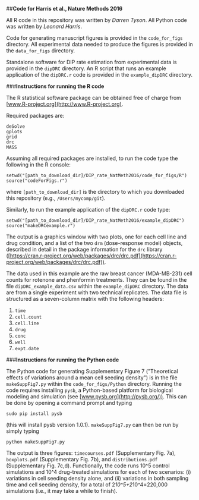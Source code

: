 ##**Code for Harris et al., Nature Methods 2016**

All R code in this repository was written by _Darren Tyson_. All Python code was written by _Leonard Harris_.

Code for generating manuscript figures is provided in the `code_for_figs` directory. 
All experimental data needed to produce the figures is provided in the `data_for_figs` directory.

Standalone software for DIP rate estimation from experimental data is provided in the `dipDRC` directory.
An R script that runs an example application of the `dipDRC.r` code is provided in the `example_dipDRC` directory.

###**Instructions for running the R code**

The R statistical software package can be obtained free of charge from [www.R-project.org](http://www.R-project.org).

Required packages are:
```
deSolve
gplots
grid
drc
MASS
```
Assuming all required packages are installed, to run the code type the following in the R console:
```
setwd("[path_to_download_dir]/DIP_rate_NatMeth2016/code_for_figs/R")
source("codeForFigs.r")
```
where `[path_to_download_dir]` is the directory to which you downloaded this repository (e.g., `/Users/mycomp/git`).

Similarly, to run the example application of the `dipDRC.r` code type:
```
setwd("[path_to_download_dir]/DIP_rate_NatMeth2016/example_dipDRC")
source("makeDRCexample.r")
```
The output is a graphics window with two plots, one for each cell line and drug condition, and a list of the two 
`drm` (dose-response model) objects, described in detail in the package information for the `drc` library 
([https://cran.r-project.org/web/packages/drc/drc.pdf](https://cran.r-project.org/web/packages/drc/drc.pdf)).

The data used in this example are the raw breast cancer (MDA-MB-231) cell counts for rotenone
and phenformin treatments. They can be found in the file `dipDRC_example_data.csv` within the `example_dipDRC` directory. 
The data are from a single experiment with two technical replicates. The data file is structured as a 
seven-column matrix with the following headers:
1) `time`
2) `cell.count`
3) `cell.line`
4) `drug`
5) `conc`
6) `well`
7) `expt.date`

###**Instructions for running the Python code**

The Python code for generating Supplementary Figure 7 ("Theoretical effects of variations around a mean cell seeding
density") is in the file `makeSuppFig7.py` within the `code_for_figs/Python` directory. Running the code requires installing `pysb`, 
a Python-based platform for biological modeling and simulation (see [www.pysb.org](http://pysb.org/)). This can be done
by opening a command prompt and typing
```
sudo pip install pysb
``` 
(this will install pysb version 1.0.1). `makeSuppFig7.py` can then be run by simply typing
```
python makeSuppFig7.py
```
The output is three figures: `timecourses.pdf` (Supplementary Fig. 7a), `boxplots.pdf` (Supplementary Fig. 7b), and `distributions.pdf`
(Supplementary Fig. 7c,d). Functionally, the code runs 10^5 control simulations and 10^4 drug-treated simulations for each
of two scenarios: (i) variations in cell seeding density alone, and (ii) variations in both sampling time and cell seeding
density, for a total of 2*10^5+2*10^4=220,000 simulations (i.e., it may take a while to finish).